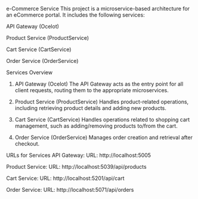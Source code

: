 e-Commerce Service
This project is a microservice-based architecture for an eCommerce portal. It includes the following services:

API Gateway (Ocelot)

Product Service (ProductService)

Cart Service (CartService)

Order Service (OrderService)

Services Overview
1. API Gateway (Ocelot)
The API Gateway acts as the entry point for all client requests, routing them to the appropriate microservices.

2. Product Service (ProductService)
Handles product-related operations, including retrieving product details and adding new products.

3. Cart Service (CartService)
Handles operations related to shopping cart management, such as adding/removing products to/from the cart.

4. Order Service (OrderService)
Manages order creation and retrieval after checkout.

URLs for Services
API Gateway:
URL: http://localhost:5005

Product Service:
URL: http://localhost:5039/api/products

Cart Service:
URL: http://localhost:5201/api/cart

Order Service:
URL: http://localhost:5071/api/orders



